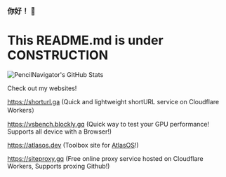 ### 你好！ 👋
# This README.md is under CONSTRUCTION

![PencilNavigator's GitHub Stats](https://readmestats.999857.xyz/api?username=PencilNavigator&show_icons=true&bg_color=green,A5D44F,7C9F3B&title_color=fff&text_color=fff&icon_color=fff)

Check out my websites!

https://shorturl.ga (Quick and lightweight shortURL service on Cloudflare Workers）

https://vsbench.blockly.gq (Quick way to test your GPU performance! Supports all device with a Browser!)

https://atlasos.dev (Toolbox site for [AtlasOS](https://github.com/Atlas-OS/atlas)!)

https://siteproxy.gq (Free online proxy service hosted on Cloudflare Workers, Supports proxing Github!)

<!--
**PencilNavigator/PencilNavigator** is a ✨ _special_ ✨ repository because its `README.md` (this file) appears on your GitHub profile.

Here are some ideas to get you started:

- 🔭 I’m currently working on ...
- 🌱 I’m currently learning ...
- 👯 I’m looking to collaborate on ...
- 🤔 I’m looking for help with ...
- 💬 Ask me about ...
- 📫 How to reach me: ...
- 😄 Pronouns: ...
- ⚡ Fun fact: ...
-->
